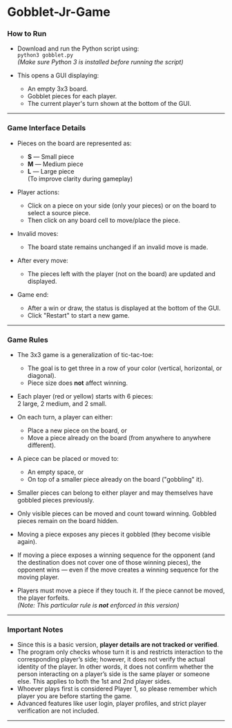 # Gobblet-Jr-Game

### How to Run
- Download and run the Python script using:  
  `python3 gobblet.py`  
  *(Make sure Python 3 is installed before running the script)*

- This opens a GUI displaying:
  - An empty 3x3 board.
  - Gobblet pieces for each player.
  - The current player's turn shown at the bottom of the GUI.

---

### Game Interface Details
- Pieces on the board are represented as:
  - **S** — Small piece
  - **M** — Medium piece
  - **L** — Large piece  
  (To improve clarity during gameplay)

- Player actions:
  - Click on a piece on your side (only your pieces) or on the board to select a source piece.
  - Then click on any board cell to move/place the piece.

- Invalid moves:
  - The board state remains unchanged if an invalid move is made.

- After every move:
  - The pieces left with the player (not on the board) are updated and displayed.

- Game end:
  - After a win or draw, the status is displayed at the bottom of the GUI.
  - Click "Restart" to start a new game.

---

### Game Rules
- The 3x3 game is a generalization of tic-tac-toe:
  - The goal is to get three in a row of your color (vertical, horizontal, or diagonal).
  - Piece size does **not** affect winning.

- Each player (red or yellow) starts with 6 pieces:  
  2 large, 2 medium, and 2 small.

- On each turn, a player can either:
  - Place a new piece on the board, or
  - Move a piece already on the board (from anywhere to anywhere different).

- A piece can be placed or moved to:
  - An empty space, or
  - On top of a smaller piece already on the board ("gobbling" it).

- Smaller pieces can belong to either player and may themselves have gobbled pieces previously.

- Only visible pieces can be moved and count toward winning. Gobbled pieces remain on the board hidden.

- Moving a piece exposes any pieces it gobbled (they become visible again).

- If moving a piece exposes a winning sequence for the opponent (and the destination does not cover one of those winning pieces), the opponent wins — even if the move creates a winning sequence for the moving player.

- Players must move a piece if they touch it. If the piece cannot be moved, the player forfeits.  
  *(Note: This particular rule is **not** enforced in this version)*

---

### Important Notes
- Since this is a basic version, **player details are not tracked or verified**.  
- The program only checks whose turn it is and restricts interaction to the corresponding player’s side; however, it does not verify the actual identity of the player. In other words, it does not confirm whether the person interacting on a player’s side is the same player or someone else. This applies to both the 1st and 2nd player sides.
- Whoever plays first is considered Player 1, so please remember which player you are before starting the game.  
- Advanced features like user login, player profiles, and strict player verification are not included.

---
